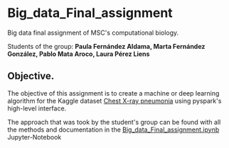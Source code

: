 # Big_data_Final_assignment
Big data final assignment of MSC's computational biology.

Students of the group: **Paula Fernández Aldama, Marta Fernández González, Pablo Mata Aroco, Laura Pérez Liens**

## Objective.

The objective of this assignment is to create a machine or deep learning algorithm for the Kaggle dataset [Chest X-ray pneumonia](https://www.kaggle.com/datasets/paultimothymooney/chest-xray-pneumonia) using pyspark's high-level interface.

The approach that was took by the student's group can be found with all the methods and documentation in the [Big_data_Final_assignment.ipynb](Big_data_Final_assignment.ipynb) Jupyter-Notebook
